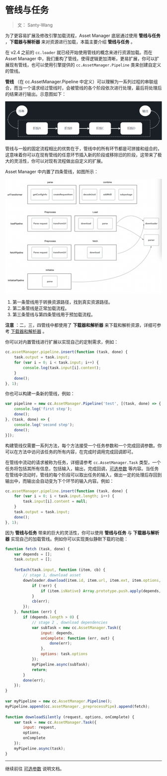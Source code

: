 # 管线与任务

> 文： Santy-Wang

为了更容易扩展及修改引擎加载流程，Asset Manager 底层通过使用 **管线与任务** ，**下载器与解析器** 来对资源进行加载，本篇主要介绍 **管线与任务** 。

在 v2.4 之前的 `cc.loader` 就已经开始使用管线的概念来进行资源加载。而在 Asset Manager 中，我们重构了管线，使得逻辑更加清晰，更易扩展，你可以扩展现有管线，也可以使用引擎提供的 `cc.AssetManager.Pipeline` 类来创建自定义的管线。

**管线** （在 cc.AssetManager.Pipeline 中定义）可以理解为一系列过程的串联组合，而当一个请求经过管线时，会被管线的各个阶段依次进行处理，最后将处理后的结果进行输出。示意图如下：

![pipeline](pipeline-task/pipeline.png)

管线与一般的固定流程相比的优势在于，管线中的所有环节都是可拼接和组合的，这意味着你可以在现有管线的任意环节插入新的阶段或移除旧的阶段，这带来了极大的灵活性，你可以对现有流程做出自定义的扩展。 

Asset Manager 中内置了四条管线，如图所示：

![builtin-pipeline](pipeline-task/builtin-pipeline.png)

1. 第一条管线用于转换资源路径，找到真实资源路径。
2. 第二条管线是正常加载流程。
3. 第三条管线与第四条管线用于预加载流程。

**注意** ：二，三，四管线中都使用了 **下载器和解析器** 来下载和解析资源，详细可参考 [下载器和解析器](downloader-parser.md) 。

你可以对内置管线进行扩展以实现自己的定制需求，例如：

```js
cc.assetManager.pipeline.insert(function (task, done) {
    task.output = task.input; 
    for (var i = 0; i < task.input; i++) {
        console.log(task.input[i].content);
    }
    done();
}, 1);
```

你也可以构建一条新的管线，例如：

```js
var pipeline = new cc.AssetManager.Pipeline('test', [(task, done) => {
    console.log('first step');
    done();
}, (task, done) => {
    console.log('second step');
    done();
}]);
```

构建管线仅需要一系列方法，每个方法接受一个任务参数和一个完成回调参数。你可以在方法中访问该任务的所有内容，在完成时调用完成回调即可。

在管线中流动的请求被称为任务，详细请参考 `cc.AssetManager.Task` 类型，一个任务将包括其所有信息，包括输入，输出，完成回调，[可选参数](custom-parameter) 等内容。当任务在管线中流动时，管线的每个阶段可以取出任务的输入，做出一定的处理后存回到输出中，而输出会自动变为下个环节的输入内容。例如：

```js
cc.assetManager.pipeline.insert(function (task, done) {
    for (var i = 0; i < task.input.length; i++) {
        task.input[i].content = null;
    }
    task.output = task.input;
    done();
}, 1);
```

因为 **管线与任务** 带来的巨大的灵活性，你可以使用 **管线与任务** 与 **下载器与解析器** 实现自己的加载管线。例如你可以实现类似静默下载的功能：

```js
function fetch (task, done) {
    var depends = [];
    task.output = [];

    forEach(task.input, function (item, cb) {
        // stage 1, download asset
        downloader.download(item.id, item.url, item.ext, item.options, function (err, data) {
            if (!err) {
                if (item.isNative) Array.prototype.push.apply(depends, cc.assetManager.dependUtil.parse(item.uuid, data).deps);
            }
            cb(err);
        });
    }, function (err) {
        if (depends.length > 0) {
            // stage 2 , download dependencies
            var subTask = new cc.AssetManager.Task({
                input: depends,
                onComplete: function (err, out) {
                    done(err);
                },
                options: task.options
            }); 
            myPipeline.async(subTask);
            return;
        }
        done(err);
    });
}

var myPipeline = new cc.AssetManager.Pipeline();
myPipeline.append(cc.assetManager._preprocessPipe).append(fetch);

function downloadSilently (request, options, onComplete) {
    var task = new cc.AssetManager.Task({
        input: request,
        options,
        onComplete
    });
    myPipeline.async(task);
}
```

---

继续前往 [可选参数](custom-parameter.md) 说明文档。